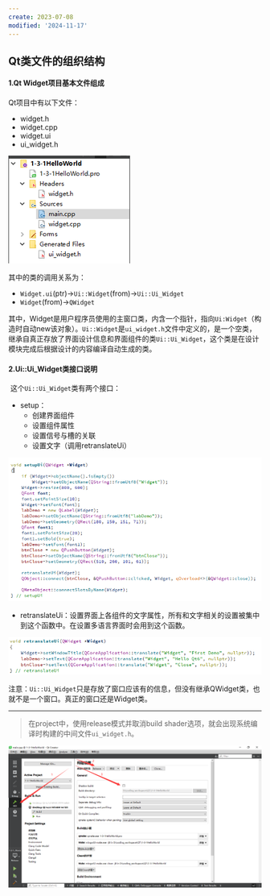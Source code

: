 ```yaml
---
create: 2023-07-08
modified: '2024-11-17'
---
```


## Qt类文件的组织结构

#### 1.Qt Widget项目基本文件组成

Qt项目中有以下文件：

* widget.h
* widget.cpp
* widget.ui
* ui_widget.h

![项目目录结构](assets/image-20230420091012236.png)

其中的类的调用关系为：

* `Widget.ui`(ptr)->`Ui::Widget`(from)->`Ui::Ui_Widget`
* `Widget`(from)->`QWidget`

​	其中，Widget是用户程序员使用的主窗口类，内含一个指针，指向`Ui:Widget`（构造时自动new该对象）。`Ui::Widget`是`ui_widget.h`文件中定义的，是一个空类，继承自真正存放了界面设计信息和界面组件的类`Ui::Ui_Widget`，这个类是在设计模块完成后根据设计的内容编译自动生成的类。

#### 2.Ui::Ui_Widget类接口说明

​	这个`Ui::Ui_Widget`类有两个接口：

* setup：
	* 创建界面组件
	* 设置组件属性
	* 设置信号与槽的关联
	* 设置文字（调用retranslateUi）

![image-20230420091948220](assets/image-20230420091948220.png)

*  retranslateUi：设置界面上各组件的文字属性，所有和文字相关的设置被集中到这个函数中。在设置多语言界面时会用到这个函数。

![image-20230420092327470](assets/image-20230420092327470.png)

​	注意：`Ui::Ui_Widget`只是存放了窗口应该有的信息，但没有继承QWidget类，也就不是一个窗口。真正的窗口还是Widget类。

---

> 在project中，使用release模式并取消build shader选项，就会出现系统编译时构建的中间文件`ui_widget.h`。

![设置ui_widget.h可见](assets/image-20230420090926261.png)
